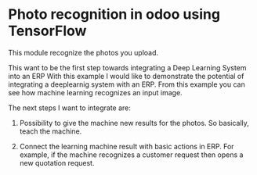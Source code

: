 # Photo recognition in odoo using TensorFlow

This module recognize the photos you upload.



This want to be the first step towards integrating a Deep Learning System into an ERP
With this example I would like to demonstrate the potential of integrating a deeplearnig system with an ERP.
From this example you can see how machine learning recognizes an input image.

The next steps I want to integrate are:
1) Possibility to give the machine new results for the photos. So basically, teach the machine.

2) Connect the learning machine result with basic actions in ERP. For example, if the machine recognizes a customer request then opens a new quotation request.
